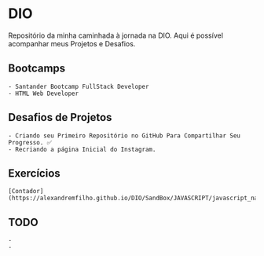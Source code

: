 # DIO
Repositório da minha caminhada à jornada na DIO.
Aqui é possível acompanhar meus Projetos e Desafios.

## Bootcamps
    - Santander Bootcamp FullStack Developer
    - HTML Web Developer

## Desafios de Projetos
    - Criando seu Primeiro Repositório no GitHub Para Compartilhar Seu Progresso. ✅
    - Recriando a página Inicial do Instagram.

## Exercícios
    [Contador] (https://alexandremfilho.github.io/DIO/SandBox/JAVASCRIPT/javascript_na_web/Contador/)

## TODO
    -
    -

